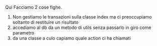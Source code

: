 Qui Facciamo 2 cose fighe.

1) Non gestiamo le transazioni sulla classe index ma ci preoccupiamo soltanto di restituire un risultato
2) accediamo al db da un metodo di utils senza passarlo in giro come parametro
3) da una classe a culo capiamo quale action ci ha chiamati